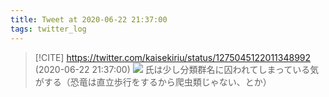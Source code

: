 ```yaml
---
title: Tweet at 2020-06-22 21:37:00
tags: twitter_log
---
```


> [!CITE] https://twitter.com/kaisekiriu/status/1275045122011348992 (2020-06-22 21:37:00)
> ![](https://twitter.com/kaisekiriu/status/1275045122011348992)
> 氏は少し分類群名に囚われてしまっている気がする（恐竜は直立歩行をするから爬虫類じゃない、とか）
